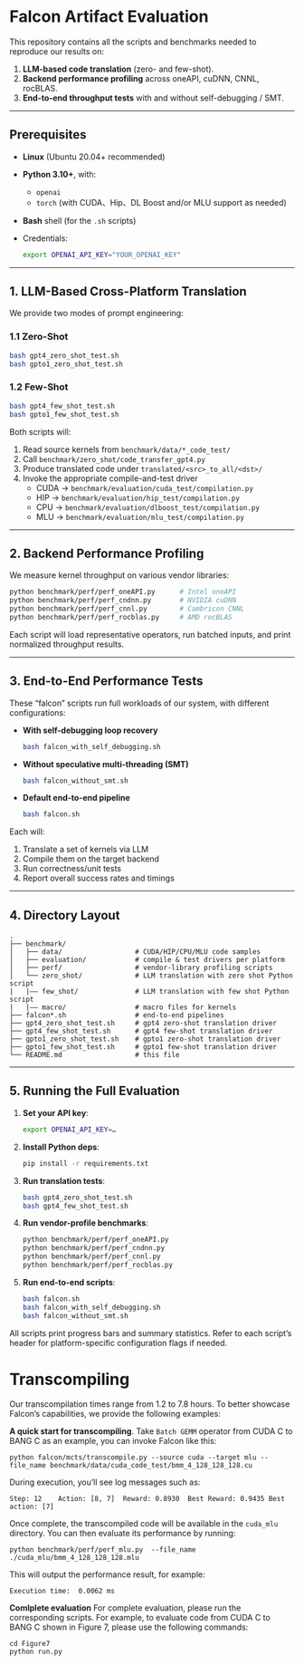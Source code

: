 # Falcon Artifact Evaluation

This repository contains all the scripts and benchmarks needed to reproduce our results on:

1. **LLM-based code translation** (zero- and few-shot).  
2. **Backend performance profiling** across oneAPI, cuDNN, CNNL, rocBLAS.  
3. **End-to-end throughput tests** with and without self-debugging / SMT.

---

## Prerequisites

- **Linux** (Ubuntu 20.04+ recommended)  
- **Python 3.10+**, with:
  - `openai`
  - `torch` (with CUDA、Hip、DL Boost and/or MLU support as needed)

- **Bash** shell (for the `.sh` scripts)  
- Credentials:
  ```bash
  export OPENAI_API_KEY="YOUR_OPENAI_KEY"
  ```

---

## 1. LLM-Based Cross-Platform Translation

We provide two modes of prompt engineering:

### 1.1 Zero-Shot

```bash
bash gpt4_zero_shot_test.sh
bash gpto1_zero_shot_test.sh
```

### 1.2 Few-Shot

```bash
bash gpt4_few_shot_test.sh
bash gpto1_few_shot_test.sh
```

Both scripts will:

1. Read source kernels from `benchmark/data/*_code_test/`
2. Call `benchmark/zero_shot/code_transfer_gpt4.py`  
3. Produce translated code under `translated/<src>_to_all/<dst>/`  
4. Invoke the appropriate compile-and-test driver  
   - CUDA → `benchmark/evaluation/cuda_test/compilation.py`  
   - HIP  → `benchmark/evaluation/hip_test/compilation.py`  
   - CPU  → `benchmark/evaluation/dlboost_test/compilation.py`  
   - MLU  → `benchmark/evaluation/mlu_test/compilation.py`  

---

## 2. Backend Performance Profiling

We measure kernel throughput on various vendor libraries:

```bash
python benchmark/perf/perf_oneAPI.py      # Intel oneAPI
python benchmark/perf/perf_cndnn.py       # NVIDIA cuDNN
python benchmark/perf/perf_cnnl.py        # Cambricon CNNL
python benchmark/perf/perf_rocblas.py     # AMD rocBLAS
```

Each script will load representative operators, run batched inputs, and print normalized throughput results.

---

## 3. End-to-End Performance Tests

These “falcon” scripts run full workloads of our system, with different configurations:

- **With self-debugging loop recovery**  
  ```bash
  bash falcon_with_self_debugging.sh
  ```
- **Without speculative multi-threading (SMT)**  
  ```bash
  bash falcon_without_smt.sh
  ```
- **Default end-to-end pipeline**  
  ```bash
  bash falcon.sh
  ```

Each will:

1. Translate a set of kernels via LLM  
2. Compile them on the target backend  
3. Run correctness/unit tests  
4. Report overall success rates and timings

---

## 4. Directory Layout

```
.
├── benchmark/
│   ├── data/                  # CUDA/HIP/CPU/MLU code samples
│   ├── evaluation/            # compile & test drivers per platform
│   ├── perf/                  # vendor-library profiling scripts
│   └── zero_shot/             # LLM translation with zero shot Python script
|   |—— few_shot/              # LLM translation with few shot Python script
|   |—— macro/                 # macro files for kernels
├── falcon*.sh                 # end-to-end pipelines
├── gpt4_zero_shot_test.sh     # gpt4 zero-shot translation driver
├── gpt4_few_shot_test.sh      # gpt4 few-shot translation driver
├── gpto1_zero_shot_test.sh    # gpto1 zero-shot translation driver
├── gpto1_few_shot_test.sh     # gpto1 few-shot translation driver
└── README.md                  # this file
```

---

## 5. Running the Full Evaluation

1. **Set your API key**:
   ```bash
   export OPENAI_API_KEY=…
   ```
2. **Install Python deps**:
   ```bash
   pip install -r requirements.txt
   ```
3. **Run translation tests**:
   ```bash
   bash gpt4_zero_shot_test.sh
   bash gpt4_few_shot_test.sh
   ```
4. **Run vendor-profile benchmarks**:
   ```bash
   python benchmark/perf/perf_oneAPI.py
   python benchmark/perf/perf_cndnn.py
   python benchmark/perf/perf_cnnl.py
   python benchmark/perf/perf_rocblas.py
   ```
5. **Run end-to-end scripts**:
   ```bash
   bash falcon.sh
   bash falcon_with_self_debugging.sh
   bash falcon_without_smt.sh
   ```

All scripts print progress bars and summary statistics. Refer to each script’s header for platform-specific configuration flags if needed.

# Transcompiling
Our transcompilation times range from 1.2 to 7.8 hours. To better showcase Falcon’s capabilities, we provide the following examples:

**A quick start for transcompiling**. Take `Batch GEMM` operator from CUDA C to BANG C as an example, you can invoke Falcon like this:
```
python falcon/mcts/transcompile.py --source cuda --target mlu --file_name benchmark/data/cuda_code_test/bmm_4_128_128_128.cu
```
During execution, you’ll see log messages such as:
```
Step: 12	Action: [8, 7]	Reward: 0.8930	Best Reward: 0.9435	Best action: [7]
```
Once complete, the transcompiled code will be available in the ``cuda_mlu`` directory.
You can then evaluate its performance by running:
```
python benchmark/perf/perf_mlu.py  --file_name ./cuda_mlu/bmm_4_128_128_128.mlu
```
This will output the performance result, for example:
```
Execution time:  0.0062 ms
```
**Comlplete evaluation**
For complete evaluation, please run the corresponding scripts. For example, to evaluate code from CUDA C to BANG C shown in Figure 7, please use the following commands:
```
cd Figure7
python run.py
```
